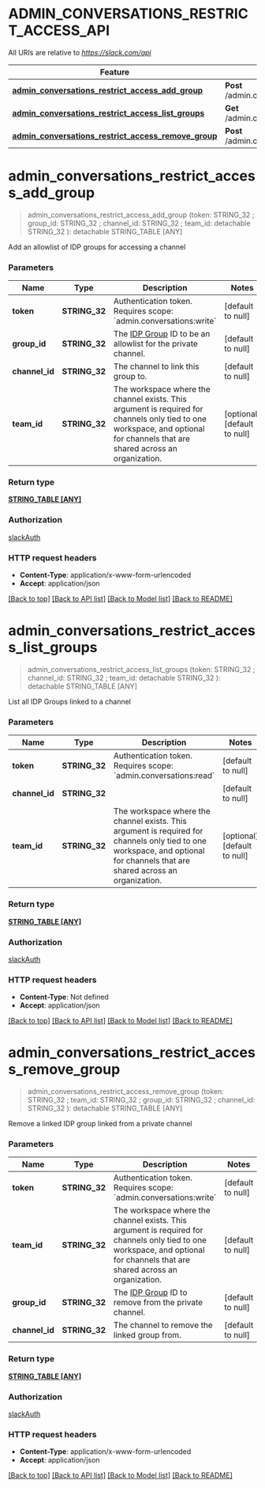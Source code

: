 # ADMIN_CONVERSATIONS_RESTRICT_ACCESS_API

All URIs are relative to *https://slack.com/api*

Feature | HTTP request | Description
------------- | ------------- | -------------
[**admin_conversations_restrict_access_add_group**](ADMIN_CONVERSATIONS_RESTRICT_ACCESS_API.md#admin_conversations_restrict_access_add_group) | **Post** /admin.conversations.restrictAccess.addGroup | 
[**admin_conversations_restrict_access_list_groups**](ADMIN_CONVERSATIONS_RESTRICT_ACCESS_API.md#admin_conversations_restrict_access_list_groups) | **Get** /admin.conversations.restrictAccess.listGroups | 
[**admin_conversations_restrict_access_remove_group**](ADMIN_CONVERSATIONS_RESTRICT_ACCESS_API.md#admin_conversations_restrict_access_remove_group) | **Post** /admin.conversations.restrictAccess.removeGroup | 


# **admin_conversations_restrict_access_add_group**
> admin_conversations_restrict_access_add_group (token: STRING_32 ; group_id: STRING_32 ; channel_id: STRING_32 ; team_id:  detachable STRING_32 ): detachable STRING_TABLE [ANY]
	



Add an allowlist of IDP groups for accessing a channel


### Parameters

Name | Type | Description  | Notes
------------- | ------------- | ------------- | -------------
 **token** | **STRING_32**| Authentication token. Requires scope: &#x60;admin.conversations:write&#x60; | [default to null]
 **group_id** | **STRING_32**| The [IDP Group](https://slack.com/help/articles/115001435788-Connect-identity-provider-groups-to-your-Enterprise-Grid-org) ID to be an allowlist for the private channel. | [default to null]
 **channel_id** | **STRING_32**| The channel to link this group to. | [default to null]
 **team_id** | **STRING_32**| The workspace where the channel exists. This argument is required for channels only tied to one workspace, and optional for channels that are shared across an organization. | [optional] [default to null]

### Return type

[**STRING_TABLE [ANY]**](ANY.md)

### Authorization

[slackAuth](../README.md#slackAuth)

### HTTP request headers

 - **Content-Type**: application/x-www-form-urlencoded
 - **Accept**: application/json

[[Back to top]](#) [[Back to API list]](../README.md#documentation-for-api-endpoints) [[Back to Model list]](../README.md#documentation-for-models) [[Back to README]](../README.md)

# **admin_conversations_restrict_access_list_groups**
> admin_conversations_restrict_access_list_groups (token: STRING_32 ; channel_id: STRING_32 ; team_id:  detachable STRING_32 ): detachable STRING_TABLE [ANY]
	



List all IDP Groups linked to a channel


### Parameters

Name | Type | Description  | Notes
------------- | ------------- | ------------- | -------------
 **token** | **STRING_32**| Authentication token. Requires scope: &#x60;admin.conversations:read&#x60; | [default to null]
 **channel_id** | **STRING_32**|  | [default to null]
 **team_id** | **STRING_32**| The workspace where the channel exists. This argument is required for channels only tied to one workspace, and optional for channels that are shared across an organization. | [optional] [default to null]

### Return type

[**STRING_TABLE [ANY]**](ANY.md)

### Authorization

[slackAuth](../README.md#slackAuth)

### HTTP request headers

 - **Content-Type**: Not defined
 - **Accept**: application/json

[[Back to top]](#) [[Back to API list]](../README.md#documentation-for-api-endpoints) [[Back to Model list]](../README.md#documentation-for-models) [[Back to README]](../README.md)

# **admin_conversations_restrict_access_remove_group**
> admin_conversations_restrict_access_remove_group (token: STRING_32 ; team_id: STRING_32 ; group_id: STRING_32 ; channel_id: STRING_32 ): detachable STRING_TABLE [ANY]
	



Remove a linked IDP group linked from a private channel


### Parameters

Name | Type | Description  | Notes
------------- | ------------- | ------------- | -------------
 **token** | **STRING_32**| Authentication token. Requires scope: &#x60;admin.conversations:write&#x60; | [default to null]
 **team_id** | **STRING_32**| The workspace where the channel exists. This argument is required for channels only tied to one workspace, and optional for channels that are shared across an organization. | [default to null]
 **group_id** | **STRING_32**| The [IDP Group](https://slack.com/help/articles/115001435788-Connect-identity-provider-groups-to-your-Enterprise-Grid-org) ID to remove from the private channel. | [default to null]
 **channel_id** | **STRING_32**| The channel to remove the linked group from. | [default to null]

### Return type

[**STRING_TABLE [ANY]**](ANY.md)

### Authorization

[slackAuth](../README.md#slackAuth)

### HTTP request headers

 - **Content-Type**: application/x-www-form-urlencoded
 - **Accept**: application/json

[[Back to top]](#) [[Back to API list]](../README.md#documentation-for-api-endpoints) [[Back to Model list]](../README.md#documentation-for-models) [[Back to README]](../README.md)

